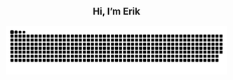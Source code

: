 ## **<p align="center">Hi, I’m Erik</p>**

<div align="center">
 <picture>
  <source media="(prefers-color-scheme: dark)" srcset="https://raw.githubusercontent.com/ErBakhshyan/ErBakhshyan/output/github-contribution-grid-snake-dark.svg">
  <img alt="snake!" src="https://raw.githubusercontent.com/ErBakhshyan/ErBakhshyan/output/github-contribution-grid-snake.svg">
 </picture>
</div>
